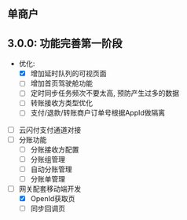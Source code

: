## 单商户
## 3.0.0: 功能完善第一阶段
- 优化:
    - [x] 增加延时队列的可视页面
    - [ ] 增加首页驾驶舱功能
    - [ ] 定时同步任务频次不要太高, 预防产生过多的数据
    - [ ] 转账接收方类型优化
    - [ ] 支付/退款/转账商户订单号根据AppId做隔离
- [ ] 云闪付支付通道对接
- [ ] 分账功能
    - [ ] 分账接收方配置
    - [ ] 分账组管理
    - [ ] 自动分账管理
    - [ ] 分账单管理
- [ ] 网关配套移动端开发
    - [x] OpenId获取页
    - [ ] 同步回调页
